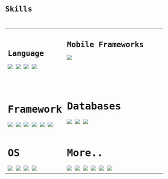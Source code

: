 <code> <h1>Skills</h1> 
<table>
  <tr>
    <td>
    <h2>Language</h2>
<p>
<image src="https://img.shields.io/badge/Dart-0175C2?style=for-the-badge&logo=dart&logoColor=white"/>
  <image src="https://img.shields.io/badge/TypeScript-007ACC?style=for-the-badge&logo=typescript&logoColor=white"/>
    <image src="https://img.shields.io/badge/JavaScript-323330?style=for-the-badge&logo=javascript&logoColor=F7DF1E"/>
    <image src="https://img.shields.io/badge/json-5E5C5C?style=for-the-badge&logo=json&logoColor=white"/>
</p>    
    </td>
    <td>
      <h2> Mobile Frameworks</h2>
      <p><image src="https://img.shields.io/badge/Flutter-02569B?style=for-the-badge&logo=flutter&logoColor=white">
        &nbsp;&nbsp;&nbsp;&nbsp;&nbsp;&nbsp;&nbsp;&nbsp;&nbsp;&nbsp;&nbsp;&nbsp;&nbsp;&nbsp;&nbsp;&nbsp;&nbsp;&nbsp;&nbsp;&nbsp;
        &nbsp;&nbsp;&nbsp;&nbsp;&nbsp;&nbsp;&nbsp;&nbsp;&nbsp;&nbsp;&nbsp;&nbsp;&nbsp;&nbsp;&nbsp;&nbsp;&nbsp;&nbsp;&nbsp;&nbsp;&nbsp;
        &nbsp;&nbsp;&nbsp;&nbsp;&nbsp;&nbsp;&nbsp;&nbsp;&nbsp;&nbsp;&nbsp;&nbsp;&nbsp;&nbsp;&nbsp;&nbsp;&nbsp;&nbsp;&nbsp;&nbsp;&nbsp;
        &nbsp;&nbsp;&nbsp;&nbsp;&nbsp;&nbsp;&nbsp;&nbsp;&nbsp;&nbsp;&nbsp;&nbsp;&nbsp;&nbsp;&nbsp;&nbsp;&nbsp;&nbsp;&nbsp;&nbsp;&nbsp;&nbsp;
        </p>
    </td>
</tr>
  <tr>
    <td> <h1>Framework</h1>
    <image src="https://img.shields.io/badge/Node.js-339933?style=for-the-badge&logo=nodedotjs&logoColor=white"/>   
      <image src="https://img.shields.io/badge/npm-CB3837?style=for-the-badge&logo=npm&logoColor=white"/>  
      <image src="https://img.shields.io/badge/Express.js-000000?style=for-the-badge&logo=express&logoColor=white"/>
      <image src="https://img.shields.io/badge/firebase-ffca28?style=for-the-badge&logo=firebase&logoColor=black"/>
      <image src="https://img.shields.io/badge/Git-F05032?style=for-the-badge&logo=git&logoColor=white"/>
      <mage src="https://img.shields.io/badge/Postman-FF6C37?style=for-the-badge&logo=Postman&logoColor=white"/>
      <image src="https://img.shields.io/badge/Postman-FF6C37?style=for-the-badge&logo=Postman&logoColor=white"/>
    </td>
    <td> <h1>Databases</h1>
    <image src="https://img.shields.io/badge/MySQL-00000F?style=for-the-badge&logo=mysql&logoColor=white"/>
      <image src="https://img.shields.io/badge/MariaDB-003545?style=for-the-badge&logo=mariadb&logoColor=white"/>
        <image src="https://img.shields.io/badge/PostgreSQL-316192?style=for-the-badge&logo=postgresql&logoColor=white"/>
      <br><br>          
    </td>  
  </tr>
  <tr>
    <td>
      <h1>OS</h1>
          <image src="https://img.shields.io/badge/Linux-FCC624?style=for-the-badge&logo=linux&logoColor=black"/>
            <image src="https://img.shields.io/badge/Ubuntu-E95420?style=for-the-badge&logo=ubuntu&logoColor=white"/>  
              <image src="https://img.shields.io/badge/Linux_Mint-87CF3E?style=for-the-badge&logo=linux-mint&logoColor=white"/>
                 <image src="https://img.shields.io/badge/Windows-0078D6?style=for-the-badge&logo=windows&logoColor=white"/>    
    </td>
    <td>
      <h1>More..</h1>
      <image src="https://img.shields.io/badge/HTML5-E34F26?style=for-the-badge&logo=html5&logoColor=white"/>  
      <image src="https://img.shields.io/badge/CSS3-1572B6?style=for-the-badge&logo=css3&logoColor=white"/>  
      <image src="	https://img.shields.io/badge/Amazon_AWS-FF9900?style=for-the-badge&logo=amazonaws&logoColor=white"/>  
      <image src="https://img.shields.io/badge/Arduino-00979D?style=for-the-badge&logo=Arduino&logoColor=white"/>  
       <image src="https://img.shields.io/badge/App_Store-0D96F6?style=for-the-badge&logo=app-store&logoColor=white"/>  
       <image src="https://img.shields.io/badge/Figma-F24E1E?style=for-the-badge&logo=figma&logoColor=white"/>  
    </td>  
  </tr>
</table>
</code>


